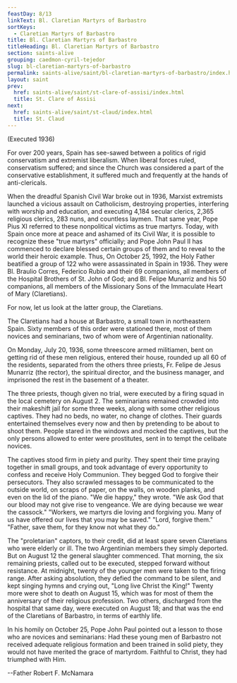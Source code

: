 ```yaml
---
feastDay: 8/13
linkText: Bl. Claretian Martyrs of Barbastro
sortKeys:
  - Claretian Martyrs of Barbastro
title: Bl. Claretian Martyrs of Barbastro
titleHeading: Bl. Claretian Martyrs of Barbastro
section: saints-alive
grouping: caedmon-cyril-tejedor
slug: bl-claretian-martyrs-of-barbastro
permalink: saints-alive/saint/bl-claretian-martyrs-of-barbastro/index.html
layout: saint
prev:
  href: saints-alive/saint/st-clare-of-assisi/index.html
  title: St. Clare of Assisi
next:
  href: saints-alive/saint/st-claud/index.html
  title: St. Claud
---
```

(Executed 1936)

For over 200 years, Spain has see-sawed between a politics of rigid conservatism and extremist liberalism. When liberal forces ruled, conservatism suffered; and since the Church was considered a part of the conservative establishment, it suffered much and frequently at the hands of anti-clericals.

When the dreadful Spanish Civil War broke out in 1936, Marxist extremists launched a vicious assault on Catholicism, destroying properties, interfering with worship and education, and executing 4,184 secular clerics, 2,365 religious clerics, 283 nuns, and countless laymen. That same year, Pope Pius XI referred to these nonpolitical victims as true martyrs. Today, with Spain once more at peace and ashamed of its Civil War, it is possible to recognize these "true martyrs" officially; and Pope John Paul II has commenced to declare blessed certain groups of them and to reveal to the world their heroic example. Thus, On October 25, 1992, the Holy Father beatified a group of 122 who were assassinated in Spain in 1936. They were Bl. Braulio Corres, Federico Rubio and their 69 companions, all members of the Hospital Brothers of St. John of God; and Bl. Felipe Munarriz and his 50 companions, all members of the Missionary Sons of the Immaculate Heart of Mary (Claretians).

For now, let us look at the latter group, the Claretians.

The Claretians had a house at Barbastro, a small town in northeastern Spain. Sixty members of this order were stationed there, most of them novices and seminarians, two of whom were of Argentinian nationality.

On Monday, July 20, 1936, some threescore armed militiamen, bent on getting rid of these men religious, entered their house, rounded up all 60 of the residents, separated from the others three priests, Fr. Felipe de Jesus Munarriz (the rector), the spiritual director, and the business manager, and imprisoned the rest in the basement of a theater.

The three priests, though given no trial, were executed by a firing squad in the local cemetery on August 2. The seminarians remained crowded into their makeshift jail for some three weeks, along with some other religious captives. They had no beds, no water, no change of clothes. Their guards entertained themselves every now and then by pretending to be about to shoot them. People stared in the windows and mocked the captives, but the only persons allowed to enter were prostitutes, sent in to tempt the celibate novices.

The captives stood firm in piety and purity. They spent their time praying together in small groups, and took advantage of every opportunity to confess and receive Holy Communion. They begged God to forgive their persecutors. They also scrawled messages to be communicated to the outside world, on scraps of paper, on the walls, on wooden planks, and even on the lid of the piano. "We die happy," they wrote. "We ask God that our blood may not give rise to vengeance. We are dying because we wear the cassock." "Workers, we martyrs die loving and forgiving you. Many of us have offered our lives that you may be saved." "Lord, forgive them." "Father, save them, for they know not what they do."

The "proletarian" captors, to their credit, did at least spare seven Claretians who were elderly or ill. The two Argentinian members they simply deported. But on August 12 the general slaughter commenced. That morning, the six remaining priests, called out to be executed, stepped forward without resistance. At midnight, twenty of the younger men were taken to the firing range. After asking absolution, they defied the command to be silent, and kept singing hymns and crying out, "Long live Christ the King!" Twenty more were shot to death on August 15, which was for most of them the anniversary of their religious profession. Two others, discharged from the hospital that same day, were executed on August 18; and that was the end of the Claretians of Barbastro, in terms of earthly life.

In his homily on October 25, Pope John Paul pointed out a lesson to those who are novices and seminarians: Had these young men of Barbastro not received adequate religious formation and been trained in solid piety, they would not have merited the grace of martyrdom. Faithful to Christ, they had triumphed with Him.

\--Father Robert F. McNamara